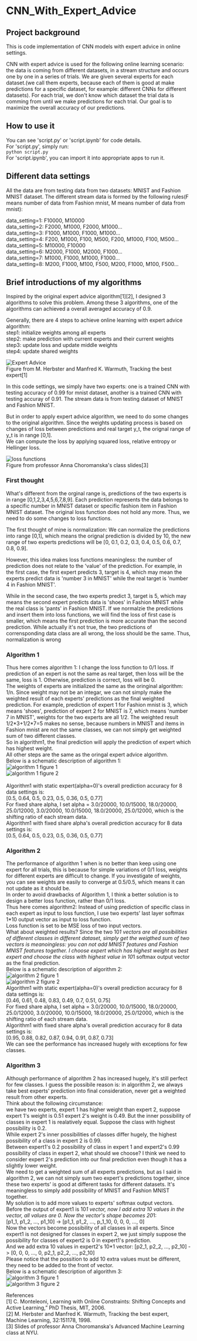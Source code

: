 # CNN_With_Expert_Advice

## Project background
This is code implementation of CNN models with expert advice in online settings.

CNN with expert advice is used for the following online learning scenario: the data is coming from different datasets, in a stream structure and occurs one by one in a series of trials. We are given several experts for each dataset.(we call them experts, because each of them is good at make predictions for a specific dataset, for example: different CNNs for different datasets). For each trial, we don't know which dataset the trial data is comming from until we make predictions for each trial. Our goal is to maximize the overall accuracy of our predictions. 

## How to use it
You can see 'script.py' or 'script.ipynb' for code details.<br>
For 'script.py', simply run:<br>
`python script.py`<br>
For 'script.ipynb', you can import it into appropriate apps to run it.

## Different data settings
All the data are from testing data from two datasets: MNIST and Fashion MNIST dataset. The different stream data is formed by the following rules(F means number of data from Fashion mnist, M means number of data from mnist):
 
data_setting=1: F10000, M10000<br>
data_setting=2: F2000, M1000, F2000, M1000... <br>
data_setting=3: F1000, M1000, F1000, M1000... <br>
data_setting=4: F200, M1000, F100, M500, F200, M1000, F100, M500... <br>
data_setting=5: M10000, F10000 <br>
data_setting=6: M2000, F1000, M2000, F1000...<br>
data_setting=7: M1000, F1000, M1000, F1000...<br>
data_setting=8: M200, F1000, M100, F500, M200, F1000, M100, F500...<br>
   
## Brief introductions of my algorithms
Inspired by the original expert advice algorithm[1][2], I designed 3 algorithms to solve this problem. Among these 3 algorithms, one of the algorithms can achieved a overall averaged accuracy of 0.9. 

Generally, there are 4 steps to achieve online learning with expert advice algorithm:<br>
step1: initialize weights among all experts<br>
step2: make prediction with current experts and their current weights<br>
step3: update loss and update middle weights<br>
step4: update shared weights<br>


![Expert Advice](/images/original_expert_advice_algorithm.png)<br>
Figure from M. Herbster and Manfred K. Warmuth, Tracking the best expert[1]<br>

In this code settings, we simply have two experts: one is a trained CNN with testing accuracy of 0.99 for mnist dataset, another is a trained CNN with testing accuray of 0.91. The stream data is from testing dataset of MNIST and Fashion MNIST.

But in order to apply expert advice algorithm, we need to do some changes to the original algorithm. Since the weights updating process is based on changes of loss between predictions and real target y_t, the orignal range of y_t is in range [0,1]. <br>
We can compute the loss by applying squared loss, relative entropy or Hellinger loss.<br>

![loss functions](/images/loss.png)<br>
Figure from professor Anna Choromanska's class slides[3]<br>

### First thought
What's different from the orginal range is, predictions of the two experts is in range [0,1,2,3,4,5,6,7,8,9]. Each prediction represents the data belongs to a specific number in MNIST dataset or specific fashion item in Fashion MNIST dataset. The original loss function does not hold any more. Thus, we need to do some changes to loss functions.

The first thought of mine is normalization: We can normalize the predictions into range [0,1], which means the orignal prediction is divided by 10, the new range of two experts predictions will be [0, 0.1, 0.2, 0.3, 0.4, 0.5, 0.6, 0.7, 0.8, 0.9].<br>

However, this idea makes loss functions meaningless: the number of prediction does not relate to the 'value' of the prediction. For example, in the first case, the first expert predicts 3, target is 4, which may mean the experts predict data is 'number 3 in MNIST' while the real target is 'number 4 in Fashion MNIST'.<br>

While in the second case, the two experts predict 3, target is 5, which may means the second expert predicts data is 'shoes' in Fashion MNIST while the real class is  'pants' in Fashion MNIST. If we normalzie the predictions and insert them into loss functions, we will find the loss of first case is smaller, which means the first prediction is more accurate than the second prediction. While actually it's not true, the two predictions of corrensponding data class are all wrong, the loss should be the same. Thus, normalization is wrong<br>

### Algorithm 1
Thus here comes algorithm 1: I change the loss function to 0/1 loss. If prediction of an expert is not the same as real target, then loss will be the same, loss is 1. Otherwise, prediction is correct, loss will be 0.<br>
The weights of experts are initialized the same as the oringinal algorithm: 1/n.
Since weight may not be an integar, we can not simply make the weighted result of each experts' predictions as the final weighted prediction. For example, prediction of expert 1 for Fashion mnist is 3, which means 'shoes', prediction of expert 2 for MNIST is 7, which means 'number 7 in MNIST', weights for the two experts are all 1/2. The weighted result 1/2\*3+1/2\*7=5 makes no sense, because numbers in MNIST and items in Fashion mnist are not the same classes, we can not simply get weighted sum of two different classes.<br>
So in algorithm1, the final prediction will apply the prediction of expert which has highest weight.<br>
All other steps are the same as the oringal expert advice algorithm.<br>
Below is a schematic description of algorithm 1:<br>
![algorithm 1 figure 1](/images/algorithm1.png)<br>
![algorithm 1 figure 2](/images/algorithm1_2.png)<br><br>
Algorithm1 with static expert(alpha=0)'s overall prediction accuracy for 8 data settings is:<br>
[0.5, 0.64, 0.5, 0.23, 0.5, 0.36, 0.5, 0.77]<br>
For fixed share alpha, I set alpha = 3.0/20000, 10.0/15000, 18.0/20000, 25.0/12000, 3.0/20000, 10.0/15000, 18.0/20000, 25.0/12000, which is the shifting ratio of each stream data.<br>
Algorithm1 with fixed share alpha's overall prediction accuracy for 8 data settings is:<br>
[0.5, 0.64, 0.5, 0.23, 0.5, 0.36, 0.5, 0.77]<br>

### Algorithm 2
The performance of algorithm 1 when is no better than keep using one expert for all trials, this is because for simple variations of 0/1 loss, weights for different experts are difficult to change. If you investigate of weights, you can see weights are easily to converge at 0.5/0.5, which means it can not update as it should be.<br>
In order to avoid drawbacks of Algorithm 1, I think a better solution is to design a better loss function, rather than 0/1 loss.<br>
Thus here comes algorithm2: Instead of using prediction of specific class in each expert as input to loss function, I use two experts' last layer softmax 1\*10 output vector as input to loss function.<br>
Loss function is set to be MSE loss of two input vectors.<br>
What about weighted results? Since the two 10*1 vectors are all possibilities of different classes in different dataset, simply get the weigthed sum of two vectors is meanoingless: you can not add MNIST features and Fashion MNIST features together. I choose expert which has highest weight as best expert and choose the class with highest value in 10*1 softmax output vector as the final prediction.<br>
Below is a schematic description of algorithm 2:<br>
![algorithm 2 figure 1](/images/algorithm2.png)<br>
![algorithm 2 figure 2](/images/algorithm2_2.png)<br>
Algorithm1 with static expert(alpha=0)'s overall prediction accuracy for 8 data settings is:<br>
[0.46, 0.61, 0.48, 0.83, 0.49, 0.7, 0.51, 0.75]<br>
For fixed share alpha, I set alpha = 3.0/20000, 10.0/15000, 18.0/20000, 25.0/12000, 3.0/20000, 10.0/15000, 18.0/20000, 25.0/12000, which is the shifting ratio of each stream data.<br>
Algorithm1 with fixed share alpha's overall prediction accuracy for 8 data settings is:<br>
[0.95, 0.88, 0.82, 0.87, 0.94, 0.91, 0.87, 0.73]<br>
We can see the performance has increased hugely with exceptions for few classes.<br>

### Algorithm 3
Although performance of algorithm 2 has increased hugely, it's still perfect for few classes. I guess the possibile reason is: in algorithm 2, we always take best experts' prediction into final consideration, never get a weighted result from other experts.<br> 
Think about the following circumstance: <br>
we have two experts, expert 1 has higher weight than expert 2, suppose expert 1's weight is 0.51 expert 2's weight is 0.49. But the inner possibility of classes in expert 1 is realatively equal. Suppose the class with highest possibility is 0.2.<br>
While expert 2's inner possibilities of classes differ hugely, the highest possibility of a class in expert 2 is 0.99.<br>
Between expert1's 0.2 possibility of class in expert 1 and expert2's 0.99 possibility of class in expert 2, what should we choose? I think we need to consider expert 2's prediction into our final prediction even though it has a slightly lower weight.<br>
We need to get a weighted sum of all experts predictions, but as I said in algorithm 2, we can not simply sum two expert's predictions together, since these two experts' is good at different tasks for different datasets. It's meaningless to simply add possibility of MNIST and Fashion MNIST together.<br>
My solution is to add more values to experts' softmax output vectors.<br>
Before the output of expert1 is 10*1 vector, now I add extra 10 values in the vector, all values are 0. Now the vector's shape becomes 20*1:<br>
[p1_1, p1_2, ..., p1_10] -> [p1_1, p1_2, ..., p_1_10, 0, 0, 0, ..., 0]<br>
Now the vectors become possibility of all classes in all experts. Since expert1 is not designed for classes in expert 2, we just simply suppose the possibility for classes of expert2 is 0 in expert1's prediction.<br>
And we add extra 10 values in expert2's 10*1 vector:
[p2_1, p2_2, ..., p2_10] -> [0, 0, 0, ..., 0, p2_1, p2_2, ..., p2_10]<br>
Please notice that the possition to add 10 extra values must be different, they need to be added to the front of vector.<br>
Below is a schematic description of algorithm 3:<br>
![algorithm 3 figure 1](/images/algorithm3.png)<br>
![algorithm 3 figure 2](/images/algorithm3_2.png)<br>






References<br>
[1] C. Monteleoni, Learning with Online Constraints: Shifting Concepts and Active Learning,” PhD Thesis, MIT, 2006.<br>
[2] M. Herbster and Manfred K. Warmuth, Tracking the best expert, Machine Learning, 32:151178, 1998.<br>
[3] Slides of professor Anna Choromanska's Advanced Machine Learning class at NYU.<br>